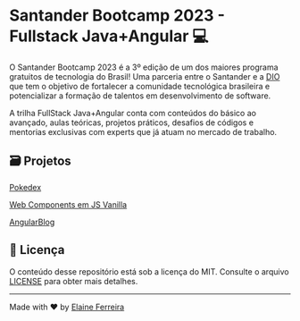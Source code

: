 # Santander Bootcamp 2023 - Fullstack Java+Angular 💻

O Santander Bootcamp 2023 é a 3º edição de um dos maiores programa gratuitos de tecnologia do Brasil! Uma parceria entre o Santander e a [DIO](https://www.dio.me/) que tem o objetivo de fortalecer a comunidade tecnológica brasileira e potencializar a formação de talentos em desenvolvimento de software.

A trilha FullStack Java+Angular conta com conteúdos do básico ao avançado, aulas teóricas, projetos práticos, desafios de códigos e mentorias exclusivas com experts que já atuam no mercado de trabalho.

## 🗃️ Projetos

[Pokedex](https://elainefs.github.io/santander-bootcamp-2023/pokedex)

[Web Components em JS Vanilla](https://elainefs.github.io/santander-bootcamp-2023/componentes-js-vanilla)

[AngularBlog](https://github.com/elainefs/santander-bootcamp-2023/tree/main/angular-blog)

## 📄 Licença

O conteúdo desse repositório está sob a licença do MIT. Consulte o arquivo [LICENSE](/LICENSE) para obter mais detalhes.

---

Made with ❤️ by [Elaine Ferreira](https://github.com/elainefs)